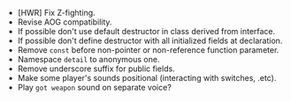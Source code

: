 - [HWR] Fix Z-fighting.
- Revise AOG compatibility.
- If possible don't use default destructor in class derived from interface.
- If possible don't define destructor with all initialized fields at declaration.
- Remove `const` before non-pointer or non-reference function parameter.
- Namespace `detail` to anonymous one.
- Remove underscore suffix for public fields.
- Make some player's sounds positional (interacting with switches, .etc).
- Play `got weapon` sound on separate voice?
